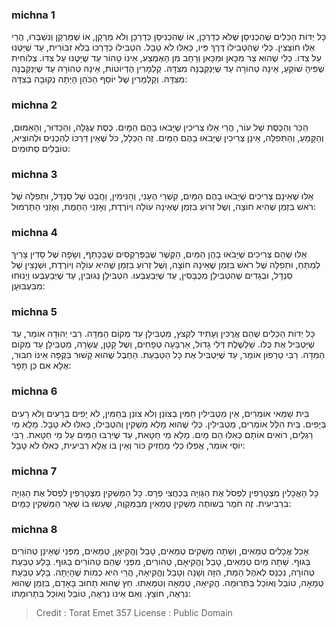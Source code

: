 
### michna 1
כָּל יְדוֹת הַכֵּלִים שֶׁהִכְנִיסָן שֶׁלֹּא כְדַרְכָּן, אוֹ שֶׁהִכְנִיסָן כְּדַרְכָּן וְלֹא מֵרְקָן, אוֹ שֶׁמֵּרְקָן וְנִשְׁבְּרוּ, הֲרֵי אֵלּוּ חוֹצְצִין. כְּלִי שֶׁהִטְבִּילוֹ דֶּרֶךְ פִּיו, כְּאִלּוּ לֹא טָבָל. הִטְבִּילוֹ כְדַרְכּוֹ בְלֹא זִבּוֹרִית, עַד שֶׁיַּטֶּנּוּ עַל צִדּוֹ. כְּלִי שֶׁהוּא צַר מִכָּאן וּמִכָּאן וְרָחָב מִן הָאֶמְצַע, אֵינוֹ טָהוֹר עַד שֶׁיַּטֶּנּוּ עַל צִדּוֹ. צְלוֹחִית שֶׁפִּיהָ שׁוֹקֵעַ, אֵינָהּ טְהוֹרָה עַד שֶׁיְּנַקְּבֶנָּה מִצִּדָּהּ. קַלְמָרִין הֶדְיוֹטוֹת, אֵינָהּ טְהוֹרָה עַד שֶׁיְּנַקְּבֶנָּה מִצִּדָּהּ. וְקַלְמָרִין שֶׁל יוֹסֵף הַכֹּהֵן הָיְתָה נְקוּבָה בְצִדָּהּ: 

### michna 2
הַכַּר וְהַכֶּסֶת שֶׁל עוֹר, הֲרֵי אֵלּוּ צְרִיכִין שֶׁיָּבֹאוּ בָהֶם הַמָּיִם. כֶּסֶת עֲגֻלָּה, וְהַכַּדּוּר, וְהָאֵמוּם, וְהַקָּמֵעַ, וְהַתְּפִלָּה, אֵינָן צְרִיכִין שֶׁיָּבֹאוּ בָהֶם הַמָּיִם. זֶה הַכְּלָל, כֹּל שֶׁאֵין דַּרְכּוֹ לְהַכְנִיס וּלְהוֹצִיא, טוֹבְלִים סְתוּמִים: 

### michna 3
אֵלּוּ שֶׁאֵינָם צְרִיכִים שֶׁיָּבֹאוּ בָהֶם הַמַּיִם, קִשְׁרֵי הֶעָנִי, וְהַנִּימִין, וַחֲבַט שֶׁל סַנְדָּל, וּתְפִלָּה שֶׁל רֹאשׁ בִּזְמַן שֶׁהִיא חוֹצָה, וְשֶׁל זְרוֹעַ בִּזְמַן שֶׁאֵינָהּ עוֹלָה וְיוֹרֶדֶת, וְאָזְנֵי הַחֵמֶת, וְאָזְנֵי הַתַּרְמוּל: 

### michna 4
אֵלּוּ שֶׁהֵם צְרִיכִים שֶׁיָּבֹאוּ בָהֶן הַמַּיִם, הַקֶּשֶׁר שֶׁבַּפְּרַקְסִים שֶׁבַּכָּתֵף, וְשָׂפָה שֶׁל סָדִין צָרִיךְ לְמַתֵּחַ, וּתְפִלָּה שֶׁל רֹאשׁ בִּזְמַן שֶׁאֵינָהּ חוֹצָה, וְשֶׁל זְרוֹעַ בִּזְמַן שֶׁהִיא עוֹלָה וְיוֹרֶדֶת, וּשְׁנָצִין שֶׁל סַנְדָּל, וּבְגָדִים שֶׁהִטְבִּילָן מְכֻבָּסִין, עַד שֶׁיְּבַעְבְּעוּ. הִטְבִּילָן נְגוּבִין, עַד שֶׁיְּבַעְבְּעוּ וְיָנוּחוּ מִבִּעְבּוּעָן: 

### michna 5
כָּל יְדוֹת הַכֵּלִים שֶׁהֵם אֲרֻכִּין וְעָתִיד לִקְצֹץ, מַטְבִּילָן עַד מְקוֹם הַמִּדָּה. רַבִּי יְהוּדָה אוֹמֵר, עַד שֶׁיַּטְבִּיל אֶת כֻּלּוֹ. שַׁלְשֶׁלֶת דְּלִי גָדוֹל, אַרְבָּעָה טְפָחִים, וְשֶׁל קָטָן, עֲשָׂרָה, מַטְבִּילָן עַד מְקוֹם הַמִּדָּה. רַבִּי טַרְפוֹן אוֹמֵר, עַד שֶׁיַּטְבִּיל אֶת כָּל הַטַּבַּעַת. הַחֶבֶל שֶׁהוּא קָשׁוּר בַּקֻּפָּה אֵינוֹ חִבּוּר, אֶלָּא אִם כֵּן תָּפָר: 

### michna 6
בֵּית שַׁמַּאי אוֹמְרִים, אֵין מַטְבִּילִין חַמִּין בְּצוֹנֵן וְלֹא צוֹנֵן בְּחַמִּין, לֹא יָפִים בְּרָעִים וְלֹא רָעִים בְּיָפִים. בֵּית הִלֵּל אוֹמְרִים, מַטְבִּילִין. כְּלִי שֶׁהוּא מָלֵא מַשְׁקִין וְהִטְבִּילוֹ, כְּאִלּוּ לֹא טָבָל. מָלֵא מֵי רַגְלַיִם, רוֹאִים אוֹתָם כְּאִלּוּ הֵם מָיִם. מָלֵא מֵי חַטָּאת, עַד שֶׁיִּרְבּוּ הַמַּיִם עַל מֵי חַטָּאת. רַבִּי יוֹסֵי אוֹמֵר, אֲפִלּוּ כְלִי מַחֲזִיק כּוֹר וְאֵין בּוֹ אֶלָּא רְבִיעִית, כְּאִלּוּ לֹא טָבָל: 

### michna 7
כָּל הָאֳכָלִין מִצְטָרְפִין לִפְסֹל אֶת הַגְּוִיָּה בְּכַחֲצִי פְרָס. כָּל הַמַּשְׁקִין מִצְטָרְפִין לִפְסֹל אֶת הַגְּוִיָּה בִּרְבִיעִית. זֶה חֹמֶר בְּשׁוֹתֶה מַשְׁקִין טְמֵאִין מִבַּמִּקְוֶה, שֶׁעָשׂוּ בוֹ שְׁאָר הַמַּשְׁקִין כַּמָּיִם: 

### michna 8
אָכַל אֳכָלִים טְמֵאִים, וְשָׁתָה מַשְׁקִים טְמֵאִים, טָבַל וֶהֱקִיאָן, טְמֵאִים, מִפְּנֵי שֶׁאֵינָן טְהוֹרִים בַּגּוּף. שָׁתָה מַיִם טְמֵאִים, טָבַל וֶהֱקִיאָם, טְהוֹרִים, מִפְּנֵי שֶׁהֵם טְהוֹרִים בַּגּוּף. בָּלַע טַבַּעַת טְהוֹרָה, נִכְנַס לְאֹהֶל הַמֵּת, הִזָּה וְשָׁנָה וְטָבַל וֶהֱקִיאָהּ, הֲרֵי הִיא כְמוֹת שֶׁהָיְתָה. בָּלַע טַבַּעַת טְמֵאָה, טוֹבֵל וְאוֹכֵל בַּתְּרוּמָה. הֱקִיאָהּ, טְמֵאָה וְטִמְּאַתּוּ. חֵץ שֶׁהוּא תָחוּב בָּאָדָם, בִּזְמַן שֶׁהוּא נִרְאֶה, חוֹצֵץ. וְאִם אֵינוֹ נִרְאֶה, טוֹבֵל וְאוֹכֵל בִּתְרוּמָתוֹ: 

>Credit : Torat Emet 357
>License : Public Domain 